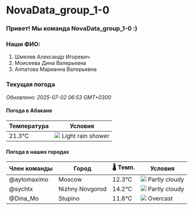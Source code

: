 # NovaData_group_1-0
### Привет! Мы команда NovaData_group_1-0 :)

### Наши ФИО:
1. Шмелев Александр Игоревич
2. Моисеева Дина Валерьевна
3. Алпатова Марианна Валерьевна

### Текущая погода
<!-- WEATHER:START -->
_Обновлено: 2025-07-02 06:53 GMT+0300_

#### Погода в Абакане

| Температура | Условия |
|-------------|----------|
| 21.3°C     | ![](https://cdn.weatherapi.com/weather/64x64/day/353.png) Light rain shower |

#### Погода в наших городах

| Член команды  | Город               | 🌡️ Темп.  | Условия          |
|---------------|---------------------|-----------|--------------------|
| @aytomaximo    | Moscow              |   12.3°C | ![](https://cdn.weatherapi.com/weather/64x64/day/116.png) Partly cloudy |
| @sychtx        | Nizhny Novgorod     |   14.2°C | ![](https://cdn.weatherapi.com/weather/64x64/day/116.png) Partly cloudy |
| @Dina_Mo       | Stupino             |   11.8°C | ![](https://cdn.weatherapi.com/weather/64x64/day/122.png) Overcast     |

<!-- WEATHER:END -->
